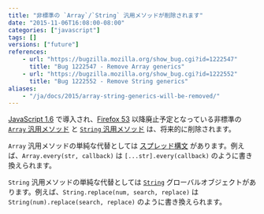 ```yaml
---
title: "非標準の `Array`/`String` 汎用メソッドが削除されます"
date: "2015-11-06T16:08:00-08:00"
categories: ["javascript"]
tags: []
versions: ["future"]
references:
    - url: "https://bugzilla.mozilla.org/show_bug.cgi?id=1222547"
      title: "Bug 1222547 - Remove Array generics"
    - url: "https://bugzilla.mozilla.org/show_bug.cgi?id=1222552"
      title: "Bug 1222552 - Remove String generics"
aliases:
    - "/ja/docs/2015/array-string-generics-will-be-removed/"
---
```

[JavaScript 1.6](https://developer.mozilla.org/ja/docs/Web/JavaScript/New_in_JavaScript/1.6) で導入され、[Firefox 53](https://www.fxsitecompat.com/ja/docs/2016/non-standard-array-string-generics-have-been-deprecated/) 以降廃止予定となっている非標準の [`Array` 汎用メソッド](https://developer.mozilla.org/ja/docs/Web/JavaScript/Reference/Global_Objects/Array#Array_generic_methods) と [`String` 汎用メソッド](https://developer.mozilla.org/ja/docs/Web/JavaScript/Reference/Global_Objects/String#String_generic_methods) は、将来的に削除されます。

`Array` 汎用メソッドの単純な代替としては [スプレッド構文](https://developer.mozilla.org/ja/docs/Web/JavaScript/Reference/Operators/Spread_operator) があります。例えば、`Array.every(str, callback)` は `[...str].every(callback)` のように書き換えられます。

`String` 汎用メソッドの単純な代替としては [`String`](https://developer.mozilla.org/ja/docs/Web/JavaScript/Reference/Global_Objects/String) グローバルオブジェクトがあります。例えば、`String.replace(num, search, replace)` は `String(num).replace(search, replace)` のように書き換えられます。
